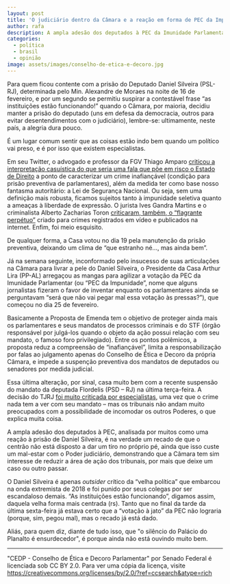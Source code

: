 ```yaml
---
layout: post
title: 'O judiciário dentro da Câmara e a reação em forma de PEC da Impunidade'
author: rafa
description: A ampla adesão dos deputados à PEC da Imunidade Parlamentar é um recado de que ninguém ali está disposto a dar um tiro no próprio pé.
categories:
  - política
  - brasil
  - opinião
image: assets/images/conselho-de-etica-e-decoro.jpg
---
```

Para quem ficou contente com a prisão do Deputado Daniel Silveira (PSL-RJ), determinada pelo Min. Alexandre de Moraes na noite de 16 de fevereiro, e por um segundo se permitiu suspirar a contestável frase “as instituições estão funcionando!” quando o Câmara, por maioria, decidiu manter a prisão do deputado (uns em defesa da democracia, outros para evitar desentendimentos com o judiciário), lembre-se: ultimamente, neste país, a alegria dura pouco.

É um lugar comum sentir que as coisas estão indo bem quando um político vai preso, e é por isso que existem especialistas.

Em seu Twitter, o advogado e professor da FGV Thiago Amparo [criticou a interpretação casuística do que seria uma fala que põe em risco o Estado de Direito](https://twitter.com/thiamparo/status/1361891447432183811) a ponto de caracterizar um crime inafiançável (condição para prisão preventiva de parlamentares), além da medida ter como base nosso fantasma autoritário: a Lei de Segurança Nacional. Ou seja, sem uma definição mais robusta, ficamos sujeitos tanto à impunidade seletiva quanto a ameaças à liberdade de expressão. O jurista Ives Gandra Martins e o criminalista Alberto Zacharias Toron [criticaram, também, o “flagrante perpétuo”](https://politica.estadao.com.br/noticias/geral,a-prisao-de-daniel-silveira-foi-correta-especialistas-discutem,70003625935) criado para crimes registrados em vídeo e publicados na internet. Enfim, foi meio esquisito.

De qualquer forma, a Casa votou no dia 19 pela manutenção da prisão preventiva, deixando um clima de “que estranho né..., mas ainda bem”.

Já na semana seguinte, inconformado pelo insucesso de suas articulações na Câmara para livrar a pele do Daniel Silveira, o Presidente da Casa Arthur Lira (PP-AL) arregaçou as mangas para agilizar a votação da PEC da Imunidade Parlamentar (ou “PEC da Impunidade”, nome que alguns jornalistas fizeram o favor de inventar enquanto os parlamentares ainda se perguntavam “será que não vai pegar mal essa votação às pressas?”), que começou no dia 25 de fevereiro.

Basicamente a Proposta de Emenda tem o objetivo de proteger ainda mais os parlamentares e seus mandatos de processos criminais e do STF (órgão responsável por julgá-los quando o objeto da ação possui relação com seu mandato, o famoso foro privilegiado). Entre os pontos polêmicos, a proposta reduz a compreensão de “inafiançável”, limita a responsabilização por falas ao julgamento apenas do Conselho de Ética e Decoro da própria Câmara, e impede a suspenção preventiva dos mandatos de deputados ou senadores por medida judicial.

Essa última alteração, por sinal, casa muito bem com a recente suspensão do mandato da deputada Flordelis (PSD – RJ) na última terça-feira. A decisão do TJRJ [foi muito criticada por especialistas](https://www1.folha.uol.com.br/poder/2021/02/justica-do-rio-afasta-do-cargo-a-deputada-flordelis-suspeita-de-mandar-matar-marido.shtml), uma vez que o crime nada tem a ver com seu mandato – mas os tribunais não andam muito preocupados com a possibilidade de incomodar os outros Poderes, o que explica muita coisa.

A ampla adesão dos deputados à PEC, analisada por muitos como uma reação à prisão de Daniel Silveira, é na verdade um recado de que o centrão não está disposto a dar um tiro no próprio pé, ainda que isso custe um mal-estar com o Poder judiciário, demonstrando que a Câmara tem sim interesse de reduzir a área de ação dos tribunais, por mais que deixe um caso ou outro passar.

O Daniel Silveira é apenas *outsider* crítico da “velha política” que embarcou na onda extremista de 2018 e foi punido por seus colegas por ser escandaloso demais. “As instituições estão funcionando”, digamos assim, daquela velha forma mais centrada (rs). Tanto que no final da tarde da última sexta-feira já estava certo que a “votação à jato” da PEC não lograria (porque, sim, pegou mal), mas o recado já está dado.

Aliás, para quem diz, diante de tudo isso, que "o silêncio do Palácio do Planalto é ensurdecedor", é porque ainda não está ouvindo muito bem.

---

"CEDP - Conselho de Ética e Decoro Parlamentar" por Senado Federal é licenciada sob CC BY 2.0. Para ver uma cópia da licença, visite https://creativecommons.org/licenses/by/2.0/?ref=ccsearch&atype=rich

